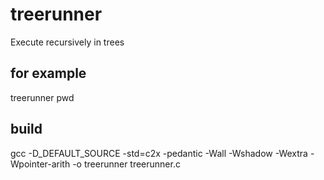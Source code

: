 # treerunner
Execute recursively in trees

## for example
treerunner pwd

## build
gcc -D_DEFAULT_SOURCE -std=c2x -pedantic -Wall -Wshadow -Wextra -Wpointer-arith -o treerunner treerunner.c
